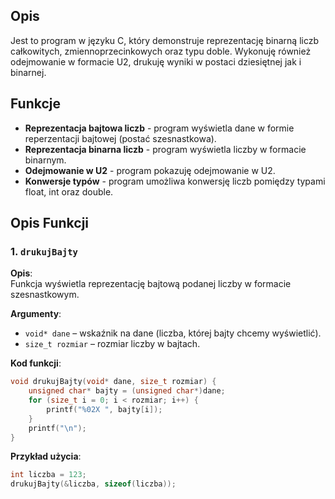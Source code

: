 ## Opis
Jest to program w języku C, który demonstruje reprezentację binarną liczb całkowitych, zmiennoprzecinkowych oraz typu doble.
Wykonuję również odejmowanie w formacie U2, drukuję wyniki w postaci dziesiętnej jak i binarnej.

## Funkcje
- **Reprezentacja bajtowa liczb** - program wyświetla dane w formie reperzentacji bajtowej (postać szesnastkowa).
- **Reprezentacja binarna liczb** - program wyświetla liczby w formacie binarnym.
- **Odejmowanie w U2** - program pokazuję odejmowanie w U2.
- **Konwersje typów** - program umożliwa konwersję liczb pomiędzy typami float, int oraz double.

## Opis Funkcji 
### 1. `drukujBajty`

**Opis**:  
Funkcja wyświetla reprezentację bajtową podanej liczby w formacie szesnastkowym.

**Argumenty**:  
- `void* dane` – wskaźnik na dane (liczba, której bajty chcemy wyświetlić).  
- `size_t rozmiar` – rozmiar liczby w bajtach.  

**Kod funkcji**:
```c
void drukujBajty(void* dane, size_t rozmiar) {
    unsigned char* bajty = (unsigned char*)dane;
    for (size_t i = 0; i < rozmiar; i++) {
        printf("%02X ", bajty[i]);
    }
    printf("\n");
}
```

**Przykład użycia**:
```c
int liczba = 123;
drukujBajty(&liczba, sizeof(liczba));
```
